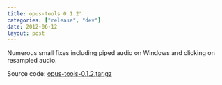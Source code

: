 ```yaml
---
title: opus-tools 0.1.2"
categories: ["release", "dev"]
date: 2012-06-12
layout: post
---
```


Numerous small fixes including piped audio on Windows and clicking on resampled audio.

Source code: [opus-tools-0.1.2.tar.gz](http://downloads.xiph.org/releases/opus/opus-tools-0.1.2.tar.gz)
